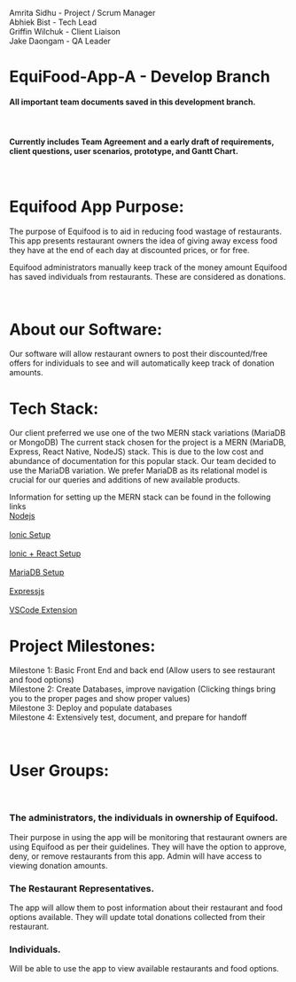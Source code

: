 Amrita Sidhu - Project / Scrum Manager <br>
Abhiek Bist - Tech Lead <br>
Griffin Wilchuk - Client Liaison <br> 
Jake Daongam - QA Leader <br>

# EquiFood-App-A - Develop Branch
#### All important team documents saved in this development branch. 
<br>

#### Currently includes Team Agreement and a early draft of requirements, client questions, user scenarios, prototype, and Gantt Chart. 


<br>

# Equifood App Purpose:
The purpose of Equifood is to aid in reducing food wastage of restaurants. This app presents restaurant owners the idea of giving away excess food they have at the end of each day at discounted prices, or for free. 

Equifood administrators manually keep track of the money amount Equifood has saved individuals from restaurants. These are considered as donations.

<br>

# About our Software:

Our software will allow restaurant owners to post their discounted/free offers for individuals to see and will automatically keep track of donation amounts.


# Tech Stack:
Our client preferred we use one of the two MERN stack variations (MariaDB or MongoDB)
The current stack chosen for the project is a MERN (MariaDB, Express, React Native, NodeJS) stack. This is due to the low cost and abundance of documentation for this popular stack. Our team decided to use the MariaDB variation. We prefer MariaDB as its relational model is crucial for our queries and additions of new available products. 
<br>

Information for setting up the MERN stack can be found in the following links 
<br>
[Nodejs](https://nodejs.org/en/download/)
<br>
<br>
[Ionic Setup](https://ionicframework.com/docs/intro/cli)
<br>
<br>
[Ionic + React Setup](https://ionicframework.com/docs/intro/cdn#ionic--react)
<br>
<br>
[MariaDB Setup](https://mariadb.com/get-started-with-mariadb/)
<br>
<br>
[Expressjs](https://expressjs.com/en/starter/installing.html)
<br>
<br>
[VSCode Extension](https://ionicframework.com/docs/intro/vscode-extension)
<br>


# Project Milestones:
Milestone 1: Basic Front End and back end (Allow users to see restaurant and food options) <br>
Milestone 2: Create Databases, improve navigation (Clicking things bring you to the proper pages and show proper values) <br>
Milestone 3: Deploy and populate databases <br>
Milestone 4: Extensively test, document, and prepare for handoff








<br>

# User Groups:
<br>

### The administrators, the individuals in ownership of Equifood. 
Their purpose in using the app will be monitoring that restaurant owners are using Equifood as per their guidelines. They will have the option to approve, deny, or remove restaurants from this app. 
Admin will have access to viewing donation amounts. 
<br>


### The Restaurant Representatives.
The app will allow them to post information about their restaurant and food options available. 
They will update total donations collected from their restaurant.
<br>

### Individuals.
Will be able to use the app to view available restaurants and food options.
<br>
